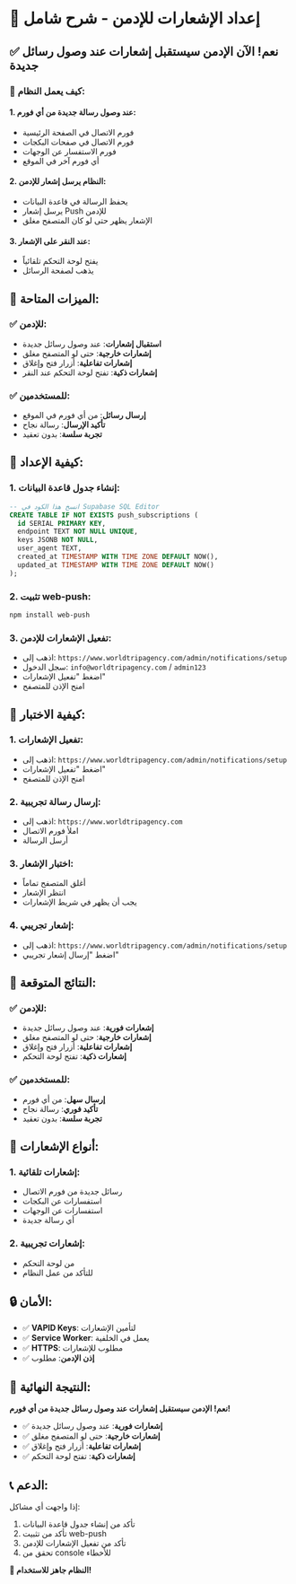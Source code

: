 # 🔔 إعداد الإشعارات للإدمن - شرح شامل

## ✅ نعم! الآن الإدمن سيستقبل إشعارات عند وصول رسائل جديدة

### 🎯 كيف يعمل النظام:

#### 1. **عند وصول رسالة جديدة من أي فورم**:
- فورم الاتصال في الصفحة الرئيسية
- فورم الاتصال في صفحات البكجات
- فورم الاستفسار عن الوجهات
- أي فورم آخر في الموقع

#### 2. **النظام يرسل إشعار للإدمن**:
- يحفظ الرسالة في قاعدة البيانات
- يرسل إشعار Push للإدمن
- الإشعار يظهر حتى لو كان المتصفح مغلق

#### 3. **عند النقر على الإشعار**:
- يفتح لوحة التحكم تلقائياً
- يذهب لصفحة الرسائل

## 🚀 الميزات المتاحة:

### ✅ **للإدمن**:
- **استقبال إشعارات**: عند وصول رسائل جديدة
- **إشعارات خارجية**: حتى لو المتصفح مغلق
- **إشعارات تفاعلية**: أزرار فتح وإغلاق
- **إشعارات ذكية**: تفتح لوحة التحكم عند النقر

### ✅ **للمستخدمين**:
- **إرسال رسائل**: من أي فورم في الموقع
- **تأكيد الإرسال**: رسالة نجاح
- **تجربة سلسة**: بدون تعقيد

## 🧪 كيفية الإعداد:

### 1. **إنشاء جدول قاعدة البيانات**:
```sql
-- انسخ هذا الكود في Supabase SQL Editor
CREATE TABLE IF NOT EXISTS push_subscriptions (
  id SERIAL PRIMARY KEY,
  endpoint TEXT NOT NULL UNIQUE,
  keys JSONB NOT NULL,
  user_agent TEXT,
  created_at TIMESTAMP WITH TIME ZONE DEFAULT NOW(),
  updated_at TIMESTAMP WITH TIME ZONE DEFAULT NOW()
);
```

### 2. **تثبيت web-push**:
```bash
npm install web-push
```

### 3. **تفعيل الإشعارات للإدمن**:
- اذهب إلى: `https://www.worldtripagency.com/admin/notifications/setup`
- سجل الدخول: `info@worldtripagency.com` / `admin123`
- اضغط "تفعيل الإشعارات"
- امنح الإذن للمتصفح

## 🧪 كيفية الاختبار:

### 1. **تفعيل الإشعارات**:
- اذهب إلى: `https://www.worldtripagency.com/admin/notifications/setup`
- اضغط "تفعيل الإشعارات"
- امنح الإذن للمتصفح

### 2. **إرسال رسالة تجريبية**:
- اذهب إلى: `https://www.worldtripagency.com`
- املأ فورم الاتصال
- أرسل الرسالة

### 3. **اختبار الإشعار**:
- أغلق المتصفح تماماً
- انتظر الإشعار
- يجب أن يظهر في شريط الإشعارات

### 4. **إشعار تجريبي**:
- اذهب إلى: `https://www.worldtripagency.com/admin/notifications/setup`
- اضغط "إرسال إشعار تجريبي"

## 🎯 النتائج المتوقعة:

### ✅ **للإدمن**:
- **إشعارات فورية**: عند وصول رسائل جديدة
- **إشعارات خارجية**: حتى لو المتصفح مغلق
- **إشعارات تفاعلية**: أزرار فتح وإغلاق
- **إشعارات ذكية**: تفتح لوحة التحكم

### ✅ **للمستخدمين**:
- **إرسال سهل**: من أي فورم
- **تأكيد فوري**: رسالة نجاح
- **تجربة سلسة**: بدون تعقيد

## 📱 أنواع الإشعارات:

### 1. **إشعارات تلقائية**:
- رسائل جديدة من فورم الاتصال
- استفسارات عن البكجات
- استفسارات عن الوجهات
- أي رسالة جديدة

### 2. **إشعارات تجريبية**:
- من لوحة التحكم
- للتأكد من عمل النظام

## 🔒 الأمان:

- ✅ **VAPID Keys**: لتأمين الإشعارات
- ✅ **Service Worker**: يعمل في الخلفية
- ✅ **HTTPS**: مطلوب للإشعارات
- ✅ **إذن الإدمن**: مطلوب

## 🎊 النتيجة النهائية:

**نعم! الإدمن سيستقبل إشعارات عند وصول رسائل جديدة من أي فورم!**

- ✅ **إشعارات فورية**: عند وصول رسائل جديدة
- ✅ **إشعارات خارجية**: حتى لو المتصفح مغلق
- ✅ **إشعارات تفاعلية**: أزرار فتح وإغلاق
- ✅ **إشعارات ذكية**: تفتح لوحة التحكم

## 📞 الدعم:

إذا واجهت أي مشاكل:
1. تأكد من إنشاء جدول قاعدة البيانات
2. تأكد من تثبيت web-push
3. تأكد من تفعيل الإشعارات للإدمن
4. تحقق من console للأخطاء

**🎉 النظام جاهز للاستخدام!**
